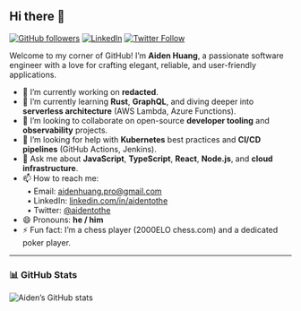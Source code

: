 ## Hi there 👋

[![GitHub followers](https://img.shields.io/github/followers/aidentothe?label=Follow&style=social)](https://github.com/aidentothe) [![LinkedIn](https://img.shields.io/badge/LinkedIn-aidentothe-blue?logo=linkedin)](https://linkedin.com/in/aidentothe) [![Twitter Follow](https://img.shields.io/twitter/follow/whatevenisai?label=Follow&style=social)](https://twitter.com/whatevenisai)

Welcome to my corner of GitHub! I’m **Aiden Huang**, a passionate software engineer with a love for crafting elegant, reliable, and user-friendly applications.

- 🔭 I’m currently working on **redacted**.
- 🌱 I’m currently learning **Rust**, **GraphQL**, and diving deeper into **serverless architecture** (AWS Lambda, Azure Functions).
- 👯 I’m looking to collaborate on open-source **developer tooling** and **observability** projects.
- 🤔 I’m looking for help with **Kubernetes** best practices and **CI/CD pipelines** (GitHub Actions, Jenkins).
- 💬 Ask me about **JavaScript**, **TypeScript**, **React**, **Node.js**, and **cloud infrastructure**.
- 📫 How to reach me:  
  &nbsp;&nbsp;• Email: [aidenhuang.pro@gmail.com](mailto:aiden.tothe@example.com)  
  &nbsp;&nbsp;• LinkedIn: [linkedin.com/in/aidentothe](https://linkedin.com/in/aidentothe)  
  &nbsp;&nbsp;• Twitter: [@aidentothe](https://twitter.com/whatevenisai)
- 😄 Pronouns: **he / him**
- ⚡ Fun fact: I’m a chess player (2000ELO chess.com) and a dedicated poker player.

---

### 📊 GitHub Stats

![Aiden’s GitHub stats](https://github-readme-stats.vercel.app/api?username=aidentothe&show_icons=true&theme=cobalt&hide_border=true)
